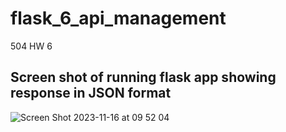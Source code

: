 # flask_6_api_management
504 HW 6

## Screen shot of running flask app showing response in JSON format
![Screen Shot 2023-11-16 at 09 52 04](https://github.com/chebbin/flask_6_api_management/assets/141374142/d18603cb-f5b9-4b18-977a-ee1a1ec8cee4)

